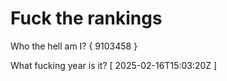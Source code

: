 # Fuck the rankings

Who the hell am I?
{ 9103458 }

What fucking year is it?
[ 2025-02-16T15:03:20Z ]

